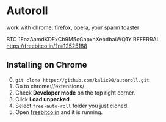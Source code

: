 # Autoroll
 work with chrome, firefox, opera, your sparm toaster
 
 BTC 1EozAamdKDFxCb9M5cGapxhXebdbaiWQ1Y
 REFERRAL https://freebitco.in/?r=12525188
 
## Installing on Chrome
0. `git clone https://github.com/kalix90/autoroll.git`
1. Go to chrome://extensions/
2. Check **Developer mode** on the top right corner.
3. Click **Load unpacked**.
4. Select `free-auto-roll` folder you just cloned.
5. Open [freebitco.in](https://freebico.in) and it is running.